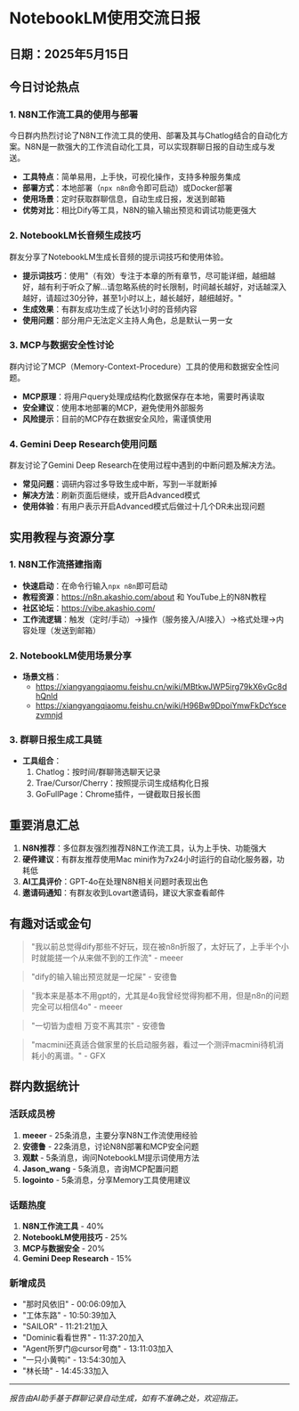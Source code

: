 # NotebookLM使用交流日报

## 日期：2025年5月15日

## 今日讨论热点

### 1. N8N工作流工具的使用与部署

今日群内热烈讨论了N8N工作流工具的使用、部署及其与Chatlog结合的自动化方案。N8N是一款强大的工作流自动化工具，可以实现群聊日报的自动生成与发送。

- **工具特点**：简单易用，上手快，可视化操作，支持多种服务集成
- **部署方式**：本地部署（`npx n8n`命令即可启动）或Docker部署
- **使用场景**：定时获取群聊信息，自动生成日报，发送到邮箱
- **优势对比**：相比Dify等工具，N8N的输入输出预览和调试功能更强大

### 2. NotebookLM长音频生成技巧

群友分享了NotebookLM生成长音频的提示词技巧和使用体验。

- **提示词技巧**：使用"（有效）专注于本章的所有章节，尽可能详细，越细越好，越有利于听众了解...请忽略系统的时长限制，时间越长越好，对话越深入越好，请超过30分钟，甚至1小时以上，越长越好，越细越好。"
- **生成效果**：有群友成功生成了长达1小时的音频内容
- **使用问题**：部分用户无法定义主持人角色，总是默认一男一女

### 3. MCP与数据安全性讨论

群内讨论了MCP（Memory-Context-Procedure）工具的使用和数据安全性问题。

- **MCP原理**：将用户query处理成结构化数据保存在本地，需要时再读取
- **安全建议**：使用本地部署的MCP，避免使用外部服务
- **风险提示**：目前的MCP存在数据安全风险，需谨慎使用

### 4. Gemini Deep Research使用问题

群友讨论了Gemini Deep Research在使用过程中遇到的中断问题及解决方法。

- **常见问题**：调研内容过多导致生成中断，写到一半就断掉
- **解决方法**：刷新页面后继续，或开启Advanced模式
- **使用体验**：有用户表示开启Advanced模式后做过十几个DR未出现问题

## 实用教程与资源分享

### 1. N8N工作流搭建指南

- **快速启动**：在命令行输入`npx n8n`即可启动
- **教程资源**：https://n8n.akashio.com/about 和 YouTube上的N8N教程
- **社区论坛**：https://vibe.akashio.com/
- **工作流逻辑**：触发（定时/手动）→操作（服务接入/AI接入）→格式处理→内容处理（发送到邮箱）

### 2. NotebookLM使用场景分享

- **场景文档**：
  - https://xiangyangqiaomu.feishu.cn/wiki/MBtkwJWP5irg79kX6vGc8dhQnld
  - https://xiangyangqiaomu.feishu.cn/wiki/H96Bw9DpoiYmwFkDcYscezvmnjd

### 3. 群聊日报生成工具链

- **工具组合**：
  1. Chatlog：按时间/群聊筛选聊天记录
  2. Trae/Cursor/Cherry：按照提示词生成结构化日报
  3. GoFullPage：Chrome插件，一键截取日报长图

## 重要消息汇总

1. **N8N推荐**：多位群友强烈推荐N8N工作流工具，认为上手快、功能强大
2. **硬件建议**：有群友推荐使用Mac mini作为7x24小时运行的自动化服务器，功耗低
3. **AI工具评价**：GPT-4o在处理N8N相关问题时表现出色
4. **邀请码通知**：有群友收到Lovart邀请码，建议大家查看邮件

## 有趣对话或金句

> "我以前总觉得dify那些不好玩，现在被n8n折服了，太好玩了，上手半个小时就能搓一个从来做不到的工作流" - meeer

> "dify的输入输出预览就是一坨屎" - 安德鲁

> "我本来是基本不用gpt的，尤其是4o我曾经觉得狗都不用，但是n8n的问题完全可以相信4o" - meeer

> "一切皆为虚相 万变不离其宗" - 安德鲁

> "macmini还真适合做家里的长启动服务器，看过一个测评macmini待机消耗小的离谱。" - GFX

## 群内数据统计

### 活跃成员榜

1. **meeer** - 25条消息，主要分享N8N工作流使用经验
2. **安德鲁** - 22条消息，讨论N8N部署和MCP安全问题
3. **观默** - 5条消息，询问NotebookLM提示词使用方法
4. **Jason_wang** - 5条消息，咨询MCP配置问题
5. **logointo** - 5条消息，分享Memory工具使用建议

### 话题热度

1. **N8N工作流工具** - 40%
2. **NotebookLM使用技巧** - 25%
3. **MCP与数据安全** - 20%
4. **Gemini Deep Research** - 15%

### 新增成员

- "那时风依旧" - 00:06:09加入
- "工体东路" - 10:50:39加入
- "SAILOR" - 11:21:21加入
- "Dominic看看世界" - 11:37:20加入
- "Agent所罗门@cursor号商" - 13:11:03加入
- "一只小黄鸭i" - 13:54:30加入
- "林长琦" - 14:45:33加入

---

*报告由AI助手基于群聊记录自动生成，如有不准确之处，欢迎指正。*